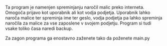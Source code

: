 Ta program je namenjen spreminjanju naročil malic preko interneta. Omogoča prijavo kot uporabnik ali kot vodja podjetja. Uporabnik lahko naroča malice ter spreminja ime ter geslo, vodja podjetja pa lahko spreminja naročila za malice za vse zaposlene v svojem podjetju. Program si tudi vsake toliko časa naredi backup. 

Za zagon programa ga enostavno zaženete tako da poženete main.py